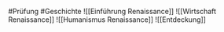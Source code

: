 #Prüfung #Geschichte 
![[Einführung Renaissance]]
![[Wirtschaft Renaissance]]
![[Humanismus Renaissance]]
![[Entdeckung]]
